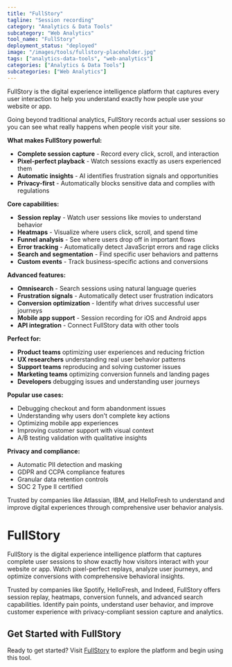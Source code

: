 ```yaml
---
title: "FullStory"
tagline: "Session recording"
category: "Analytics & Data Tools"
subcategory: "Web Analytics"
tool_name: "FullStory"
deployment_status: "deployed"
image: "/images/tools/fullstory-placeholder.jpg"
tags: ["analytics-data-tools", "web-analytics"]
categories: ["Analytics & Data Tools"]
subcategories: ["Web Analytics"]
---
```

FullStory is the digital experience intelligence platform that captures every user interaction to help you understand exactly how people use your website or app.

Going beyond traditional analytics, FullStory records actual user sessions so you can see what really happens when people visit your site.

**What makes FullStory powerful:**
- **Complete session capture** - Record every click, scroll, and interaction
- **Pixel-perfect playback** - Watch sessions exactly as users experienced them
- **Automatic insights** - AI identifies frustration signals and opportunities
- **Privacy-first** - Automatically blocks sensitive data and complies with regulations

**Core capabilities:**
- **Session replay** - Watch user sessions like movies to understand behavior
- **Heatmaps** - Visualize where users click, scroll, and spend time
- **Funnel analysis** - See where users drop off in important flows
- **Error tracking** - Automatically detect JavaScript errors and rage clicks
- **Search and segmentation** - Find specific user behaviors and patterns
- **Custom events** - Track business-specific actions and conversions

**Advanced features:**
- **Omnisearch** - Search sessions using natural language queries
- **Frustration signals** - Automatically detect user frustration indicators
- **Conversion optimization** - Identify what drives successful user journeys
- **Mobile app support** - Session recording for iOS and Android apps
- **API integration** - Connect FullStory data with other tools

**Perfect for:**
- **Product teams** optimizing user experiences and reducing friction
- **UX researchers** understanding real user behavior patterns
- **Support teams** reproducing and solving customer issues
- **Marketing teams** optimizing conversion funnels and landing pages
- **Developers** debugging issues and understanding user journeys

**Popular use cases:**
- Debugging checkout and form abandonment issues
- Understanding why users don't complete key actions
- Optimizing mobile app experiences
- Improving customer support with visual context
- A/B testing validation with qualitative insights

**Privacy and compliance:**
- Automatic PII detection and masking
- GDPR and CCPA compliance features
- Granular data retention controls
- SOC 2 Type II certified

Trusted by companies like Atlassian, IBM, and HelloFresh to understand and improve digital experiences through comprehensive user behavior analysis.

# FullStory

FullStory is the digital experience intelligence platform that captures complete user sessions to show exactly how visitors interact with your website or app. Watch pixel-perfect replays, analyze user journeys, and optimize conversions with comprehensive behavioral insights.

Trusted by companies like Spotify, HelloFresh, and Indeed, FullStory offers session replay, heatmaps, conversion funnels, and advanced search capabilities. Identify pain points, understand user behavior, and improve customer experience with privacy-compliant session capture and analytics.
## Get Started with FullStory

Ready to get started? Visit [FullStory](https://fullstory.com) to explore the platform and begin using this tool.

